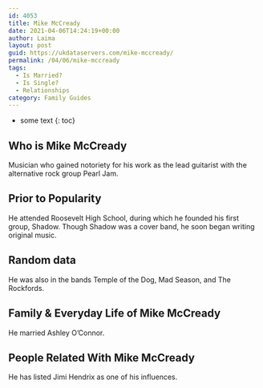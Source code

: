 ```yaml
---
id: 4053
title: Mike McCready
date: 2021-04-06T14:24:19+00:00
author: Laima
layout: post
guid: https://ukdataservers.com/mike-mccready/
permalink: /04/06/mike-mccready
tags:
  - Is Married?
  - Is Single?
  - Relationships
category: Family Guides
---
```


* some text
{: toc}


## Who is Mike McCready
                  
                  
                  
Musician who gained notoriety for his work as the lead guitarist with the alternative rock group Pearl Jam.
                  
              
            
              
            
                
                
                
## Prior to Popularity
                  
                  
                  
He attended Roosevelt High School, during which he founded his first group, Shadow. Though Shadow was a cover band, he soon began writing original music.
                  
              
            
              
            
                
                
                
## Random data
                  
                  
                  
He was also in the bands Temple of the Dog, Mad Season, and The Rockfords.
                  
              
            
              
            
                
                
                
## Family & Everyday Life of Mike McCready
                  
                  
                  
He married Ashley O&#8217;Connor.
                  
              
            
              
            
                
                
                
## People Related With Mike McCready
                  
                  
                  
He has listed Jimi Hendrix as one of his influences.
                  
              
            
              
            
                
              
            
              
              
            
            
              
            
          
          
          
